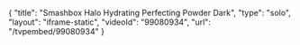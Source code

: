 {
    "title": "Smashbox Halo Hydrating Perfecting Powder  Dark",
    "type": "solo",
    "layout": "iframe-static",
    "videoId": "99080934",
    "url": "\/tvpembed\/99080934"
}